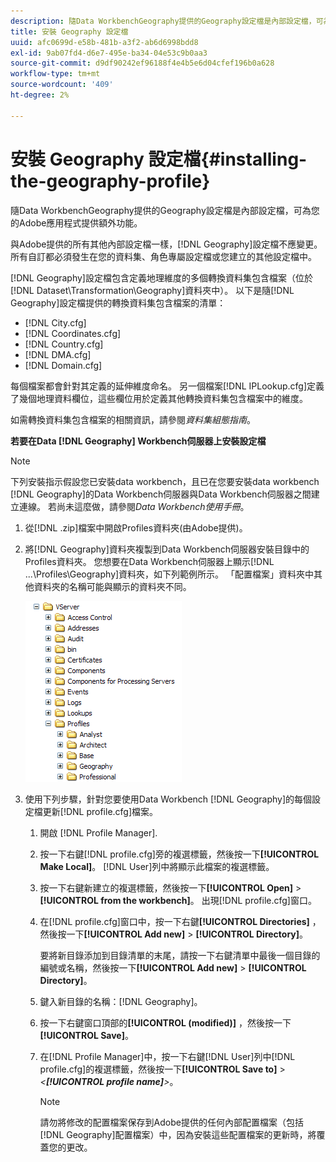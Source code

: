 ```yaml
---
description: 隨Data WorkbenchGeography提供的Geography設定檔是內部設定檔，可為您的Adobe應用程式提供額外功能。
title: 安裝 Geography 設定檔
uuid: afc0699d-e58b-481b-a3f2-ab6d6998bdd8
exl-id: 9ab07fd4-d6e7-495e-ba34-04e53c9b0aa3
source-git-commit: d9df90242ef96188f4e4b5e6d04cfef196b0a628
workflow-type: tm+mt
source-wordcount: '409'
ht-degree: 2%

---
```


# 安裝 Geography 設定檔{#installing-the-geography-profile}

隨Data WorkbenchGeography提供的Geography設定檔是內部設定檔，可為您的Adobe應用程式提供額外功能。

與Adobe提供的所有其他內部設定檔一樣，[!DNL Geography]設定檔不應變更。 所有自訂都必須發生在您的資料集、角色專屬設定檔或您建立的其他設定檔中。

[!DNL Geography]設定檔包含定義地理維度的多個轉換資料集包含檔案（位於[!DNL Dataset\Transformation\Geography]資料夾中）。 以下是隨[!DNL Geography]設定檔提供的轉換資料集包含檔案的清單：

* [!DNL City.cfg]
* [!DNL Coordinates.cfg]
* [!DNL Country.cfg]
* [!DNL DMA.cfg]
* [!DNL Domain.cfg]

每個檔案都會針對其定義的延伸維度命名。 另一個檔案[!DNL IPLookup.cfg]定義了幾個地理資料欄位，這些欄位用於定義其他轉換資料集包含檔案中的維度。

如需轉換資料集包含檔案的相關資訊，請參閱&#x200B;*資料集組態指南*。

**若要在Data  [!DNL Geography] Workbench伺服器上安裝設定檔**

>[!NOTE]
>
>下列安裝指示假設您已安裝data workbench，且已在您要安裝data workbench [!DNL Geography]的Data Workbench伺服器與Data Workbench伺服器之間建立連線。 若尚未這麼做，請參閱&#x200B;*Data Workbench使用手冊*。

1. 從[!DNL .zip]檔案中開啟Profiles資料夾(由Adobe提供)。
1. 將[!DNL Geography]資料夾複製到Data Workbench伺服器安裝目錄中的Profiles資料夾。 您想要在Data Workbench伺服器上顯示[!DNL ...\Profiles\Geography]資料夾，如下列範例所示。 「配置檔案」資料夾中其他資料夾的名稱可能與顯示的資料夾不同。

   ![步驟資訊](assets/Geo_installProfiles_dir.png)

1. 使用下列步驟，針對您要使用Data Workbench [!DNL Geography]的每個設定檔更新[!DNL profile.cfg]檔案。

   1. 開啟 [!DNL Profile Manager].
   1. 按一下右鍵[!DNL profile.cfg]旁的複選標籤，然後按一下&#x200B;**[!UICONTROL Make Local]**。 [!DNL User]列中將顯示此檔案的複選標籤。

   1. 按一下右鍵新建立的複選標籤，然後按一下&#x200B;**[!UICONTROL Open]** > **[!UICONTROL from the workbench]**。 出現[!DNL profile.cfg]窗口。

   1. 在[!DNL profile.cfg]窗口中，按一下右鍵&#x200B;**[!UICONTROL Directories]** ，然後按一下&#x200B;**[!UICONTROL Add new]** > **[!UICONTROL Directory]**。

      要將新目錄添加到目錄清單的末尾，請按一下右鍵清單中最後一個目錄的編號或名稱，然後按一下&#x200B;**[!UICONTROL Add new]** > **[!UICONTROL Directory]**。

   1. 鍵入新目錄的名稱：[!DNL Geography]。
   1. 按一下右鍵窗口頂部的&#x200B;**[!UICONTROL (modified)]** ，然後按一下&#x200B;**[!UICONTROL Save]**。

   1. 在[!DNL Profile Manager]中，按一下右鍵[!DNL User]列中[!DNL profile.cfg]的複選標籤，然後按一下&#x200B;**[!UICONTROL Save to]** > *&lt;**[!UICONTROL profile name]**>*。

      >[!NOTE]
      >
      >請勿將修改的配置檔案保存到Adobe提供的任何內部配置檔案（包括[!DNL Geography]配置檔案）中，因為安裝這些配置檔案的更新時，將覆蓋您的更改。
